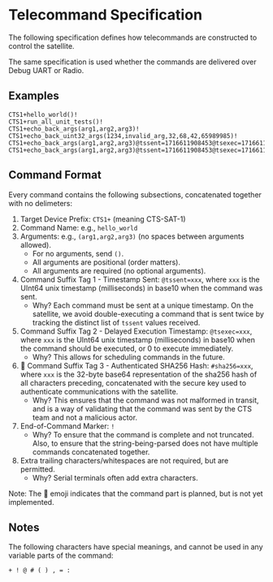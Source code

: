 # Telecommand Specification

The following specification defines how telecommands are constructed to control the satellite.

The same specification is used whether the commands are delivered over Debug UART or Radio.

## Examples

```
CTS1+hello_world()!
CTS1+run_all_unit_tests()!
CTS1+echo_back_args(arg1,arg2,arg3)!
CTS1+echo_back_uint32_args(1234,invalid_arg,32,68,42,65989985)!
CTS1+echo_back_args(arg1,arg2,arg3)@tssent=1716611908453@tsexec=1716611999999!
CTS1+echo_back_args(arg1,arg2,arg3)@tssent=1716611908453@tsexec=1716611999999#sha256=XXxxxXXXxx+xx/xx===!
```

## Command Format

Every command contains the following subsections, concatenated together with no delimeters:

1. Target Device Prefix: `CTS1+` (meaning CTS-SAT-1)
2. Command Name: e.g., `hello_world`
3. Arguments: e.g., `(arg1,arg2,arg3)` (no spaces between arguments allowed).
    * For no arguments, send `()`.
    * All arguments are positional (order matters).
    * All arguments are required (no optional arguments).
4. Command Suffix Tag 1 - Timestamp Sent: `@tssent=xxx`, where `xxx` is the UInt64 unix timestamp (milliseconds) in base10 when the command was sent.
    * Why? Each command must be sent at a unique timestamp. On the satellite, we avoid double-executing a command that is sent twice by tracking the distinct list of `tssent` values received.
5. Command Suffix Tag 2 - Delayed Execution Timestamp: `@tsexec=xxx`, where `xxx` is the UInt64 unix timestamp (milliseconds) in base10 when the command should be executed, or 0 to execute immediately.
    * Why? This allows for scheduling commands in the future.
5. 🚧 Command Suffix Tag 3 - Authenticated SHA256 Hash: `#sha256=xxx`, where `xxx` is the 32-byte base64 representation of the sha256 hash of all characters preceding, concatenated with the secure key used to authenticate communications with the satellite.
    * Why? This ensures that the command was not malformed in transit, and is a way of validating that the command was sent by the CTS team and not a malicious actor.
6. End-of-Command Marker: `!`
    * Why? To ensure that the command is complete and not truncated. Also, to ensure that the string-being-parsed does not have multiple commands concatenated together.
7. Extra trailing characters/whitespaces are not required, but are permitted.
    * Why? Serial terminals often add extra characters.

Note: The 🚧 emoji indicates that the command part is planned, but is not yet implemented.

## Notes

The following characters have special meanings, and cannot be used in any variable parts of the command:

```
+ ! @ # ( ) , = :
```
